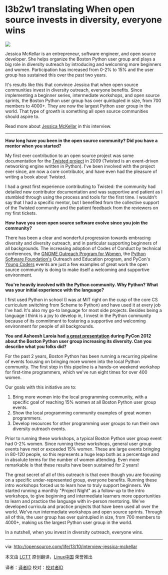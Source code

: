 l3b2w1 translating When open source invests in diversity, everyone wins
================================================================================
![](http://opensource.com/sites/default/files/imagecache/image-full-size/images/business/BUSINESS_Results_Recos_LL.png)

Jessica McKellar is an entrepreneur, software engineer, and open source developer. She helps organize the Boston Python user group and plays a big role in diversity outreach by introducing and welcoming more beginners and women. Participation has increased from 0-2% to 15% and the user group has sustained this over the past two years.

It's results like this that convince Jessica that when open source communities invest in diversity outreach, everyone benefits. Since implementing a beginner series, intermediate workshops, and open source sprints, the Boston Python user group has over quintupled in size, from 700 members to 4000+. They are now the largest Python user group in the world. That type of growth is something all open source communities should aspire to.

Read more about [Jessica McKellar][1] in this interview.


----------

**How long have you been in the open source community? Did you have a mentor when you started?**

My first ever contribution to an open source project was some documentation for the [Twisted project][2] in 2009 (Twisted is an event-driven networking engine written in Python). I've been involved with the project ever since, am now a core contributor, and have even had the pleasure of writing a book about Twisted.

I had a great first experience contributing to Twisted: the community had detailed new contributor documentation and was supportive and patient as I stumbled through using the process and tools for the first time. I wouldn't say that I had a specific mentor, but I benefited from the collective support of the Twisted community and the patient feedback from the reviewers on my first tickets.

**How have you seen open source software evolve since you join the community?**

There has been a clear and wonderful progression towards embracing diversity and diversity outreach, and in particular supporting beginners of all backgrounds. The increasing adoption of Codes of Conduct by technical conferences, the [GNOME Outreach Program for Women][3], the [Python Software Foundation's][4] Outreach and Education program, and PyCon's [Young Coders][5] events are just a few examples of great work the open source community is doing to make itself a welcoming and supportive environment.

**You're heavily involved with the Python community. Why Python? What was your initial experience with the language?**

I first used Python in school (I was at MIT right on the cusp of the core CS curriculum switching from Scheme to Python) and have used it at every job I've had. It's also my go-to language for most side projects. Besides being a language I think is a joy to develop in, I invest in the Python community because of its commitment to fostering a supportive and welcoming environment for people of all backgrounds.

**You and Asheesh Laroia had [a great presentation][6] during PyCon 2012 about the Boston Python user group increasing its diversity. Can you describe what you folks did?**

For the past 2 years, Boston Python has been running a recurring pipeline of events focusing on bringing more women into the local Python community. The first step in this pipeline is a hands-on weekend workshop for first-time programmers, which we've run eight times for over 400 women.

Our goals with this initiative are to:

1. Bring more women into the local programming community, with a specific goal of reaching 15% women at all Boston Python user group events.
1. Show the local programming community examples of great women programmers.
1. Develop resources for other programming user groups to run their own diversity outreach events.

Prior to running these workshops, a typical Boston Python user group event had 0-2% women. Since running these workshops, general user group events have met or exceeded 15% women. These are large events bringing in 80-120 people, so this represents a huge leap both as a percentage and in absolute terms for the number of women attending. Even more remarkable is that these results have been sustained for 2 years!

The great secret of all of this outreach is that even though you are focusing on a specific under-represented group, everyone benefits. Running these intro workshops forced us to learn how to truly support beginners. We started running a monthly "Project Night" as a follow-up to the intro workshops, to give beginning and intermediate learners more opportunities to learn and practice the language with in-person mentoring. We've developed curricula and practice projects that have been used all over the world. We've run intermediate workshops and open source sprints. Through all of this, the user group has over quintupled in size, from 700 members to 4000+, making us the largest Python user group in the world.

In a nutshell, when you invest in diversity outreach, everyone wins.

--------------------------------------------------------------------------------

via: http://opensource.com/life/13/10/interview-jessica-mckellar

本文由 [LCTT](https://github.com/LCTT/TranslateProject) 原创翻译，[Linux中国](http://linux.cn/) 荣誉推出

译者：[译者ID](https://github.com/译者ID) 校对：[校对者ID](https://github.com/校对者ID)

[1]:http://web.mit.edu/jesstess/www/
[2]:https://twistedmatrix.com/trac/
[3]:https://wiki.gnome.org/OutreachProgramForWomen
[4]:http://www.python.org/psf/
[5]:https://us.pycon.org/2013/events/letslearnpython/
[6]:http://pyvideo.org/video/719/diversity-in-practice-how-the-boston-python-user
